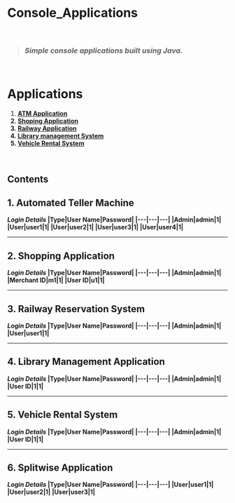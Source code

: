 # Console_Applications
<br>

> ### _Simple console applications built using Java._
<br>   


# Applications
1. <b><a href="https://github.com/Harish-73/Console_Applications/blob/main/ATM/AutomatedTellerMachine.java">ATM Application</a><b>
2. <b><a href="https://github.com/Harish-73/Console_Applications/blob/main/Shopping%20Application/ShoppingApplication.java">Shoping Application</a><b>
3. <b><a href="https://github.com/Harish-73/Console_Applications/blob/main/Railway%20Reservation/RailwayReservation.java">Railway Application</a><b>
4. <b><a href="https://github.com/Harish-73/Console_Applications/blob/main/Library%20Management%20System/LibraryManagementSystem.java">Library management System</a><b>
5. <b><a href="https://github.com/Harish-73/Console_Applications/blob/main/Vehicle%20Rental%20System/VehicleRentalSystem.java">Vehicle Rental System</a><b> 

 <br>

## Contents

## 1.  Automated Teller Machine

_Login Details_
|Type|User Name|Password|
|---|---|---|
|Admin|admin|1|
|User|user1|1|
|User|user2|1|
|User|user3|1|
|User|user4|1|

***

## 2. Shopping Application

_Login Details_
|Type|User Name|Password|
|---|---|---|
|Admin|admin|1|
|Merchant ID|m1|1|
|User ID|u1|1|

***

## 3. Railway Reservation System

_Login Details_
|Type|User Name|Password|
|---|---|---|
|Admin|admin|1|
|User|user1|1|

***

## 4. Library Management Application

_Login Details_
|Type|User Name|Password|
|---|---|---|
|Admin|admin|1|
|User ID|1|1|

***

## 5. Vehicle Rental System

_Login Details_
|Type|User Name|Password|
|---|---|---|
|Admin|admin|1|
|User ID|1|1|

***

## 6. Splitwise Application

_Login Details_
|Type|User Name|Password|
|---|---|---|
|User|user1|1|
|User|user2|1|
|User|user3|1|



<!-- 
<br>
<div align = "center">
<table>
  <tr>
    <th>Name</th>
    <th>Description</th>
  </tr>
  <tr>
    <td><b><a href="https://github.com/Harish-73/Console_Applications/blob/main/ATM/AutomatedTellerMachine.java">ATM Application</a><b></td>
    <td>Console based ATM Application Built using java</td>
  </tr>
  <tr>
   <td><b><a href="https://github.com/Harish-73/Console_Applications/blob/main/Library%20Management%20System/LibraryManagementSystem.java">Library management System</a><b></td>
    <td>Library management System Built using java</td>    
  </tr>
  <tr>
   <td><b><a href="https://github.com/Harish-73/Console_Applications/blob/main/Railway%20Reservation/RailwayReservation.java">Railway Application</a><b></td>
    <td>Railway Reservation Application Built using java</td>    
  </tr>
  <tr>
   <td><b><a href="https://github.com/Harish-73/Console_Applications/blob/main/Shopping%20Application/ShoppingApplication.java">Shoping Application</a><b></td>
    <td>Shopping Application Built using java</td> 
  </tr> 
  <tr>
   <td><b><a href="https://github.com/Harish-73/Console_Applications/blob/main/Vehicle%20Rental%20System/VehicleRentalSystem.java">Vehicle Rental System</a><b></td>
    <td> Vehicle Rental System Built using java</td> 
  </tr>    
</table>

</div>
<br> -->
